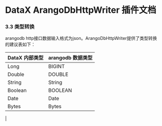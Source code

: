 # DataX ArangoDbHttpWriter 插件文档


### 3.3 类型转换

arangodb http接口数据输入格式为json。ArangoDbHttpWriter提供了类型转换的建议表如下：

| DataX 内部类型| arangodb 数据类型    |
| -------- | -----  |
| Long     |BIGINT|
| Double   |DOUBLE|
| String   |String|
| Boolean  |BOOLEAN|
| Date     |Date|
| Bytes    |Bytes|
| 



